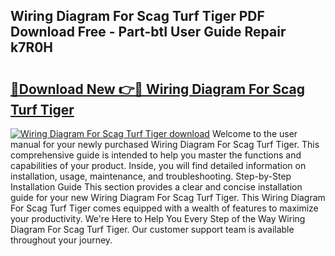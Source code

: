 ## Wiring Diagram For Scag Turf Tiger PDF Download Free - Part-btI User Guide Repair k7R0H

# <h2><a href="http://dfulff.blite.top/?on=Wiring+Diagram+For+Scag+Turf+Tiger">🔗Download New 👉🔴 Wiring Diagram For Scag Turf Tiger</a></h2>

[![Wiring Diagram For Scag Turf Tiger download](https://i.imgur.com/lujVjoI.png)](http://dfulff.blite.top/?on=Wiring+Diagram+For+Scag+Turf+Tiger)
Welcome to the user manual for your newly purchased Wiring Diagram For Scag Turf Tiger. This comprehensive guide is intended to help you master the functions and capabilities of your product. Inside, you will find detailed information on installation, usage, maintenance, and troubleshooting. Step-by-Step Installation Guide This section provides a clear and concise installation guide for your new Wiring Diagram For Scag Turf Tiger. This Wiring Diagram For Scag Turf Tiger comes equipped with a wealth of features to maximize your productivity. We're Here to Help You Every Step of the Way Wiring Diagram For Scag Turf Tiger. Our customer support team is available throughout your journey.
